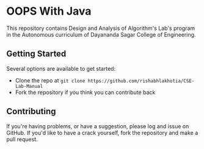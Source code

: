 # OOPS With Java
This repository contains Design and Analysis of Algorithm's Lab's program in the Autonomous curriculum of Dayananda Sagar College of Engineering.

## Getting Started
Several options are available to get started:
* Clone the repo at `git clone https://github.com/rishabhlakhotia/CSE-Lab-Manual`
* Fork the repository if you think you can contribute back

<!-- ## List of the programs
1. Binary Search in a sorted Array -->

## Contributing
If you're having problems, or have a suggestion, please log and issue on GitHub. If you'd like to have a crack yourself, fork the repository and make a pull request.
